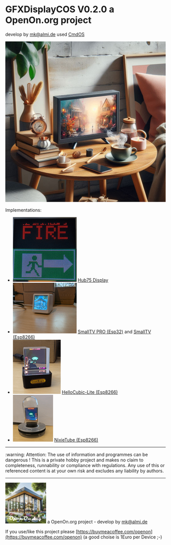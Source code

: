 # GFXDisplayCOS V0.2.0 a OpenOn.org project

develop by mk@almi.de used <a href="https://github.com/mklossde/CmdOs">CmdOS</A>

![CmdOS LOGO](images/SmallTVCOS.jpg)

Implementations:
- ![HUB75](images/Hub75.gif) <a href="https://github.com/mklossde/MatrixCOS">Hub75 Display</A>
- ![SmallTV](SmallTV_PRO/images/STV_Logo.gif)  <a href="SmallTV_PRO/">SmallTV PRO (Esp32)</A> and <a href="SmallTV/">SmallTV (Esp8266)</A>
- ![HelloCubic Lite](SmallTV/images/HelloCubicLite.gif) <a href="SmallTV/">HelloCubic-Lite (Esp8266)</A>
- ![Nixie Tube](SmallTV/images/NixieTube.gif) <a href="SmallTV/">NixieTube (Esp8266)</A>

<hr> :warning: Attention: The use of information and programmes can be dangerous !  This is a private hobby project and makes no claim to completeness, runnability or compliance with regulations. Any use of this or referenced content is at your own risk and excludes any liability by authors. 
<hr>

![LOGO](images/OpenOnOrg.gif) a OpenOn.org project - develop by mk@almi.de

If you use/like this project please [https://buymeacoffee.com/openon](https://buymeacoffee.com/openon) (a good choise is 1Euro per Device ;-) 
